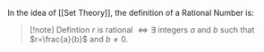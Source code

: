 In the idea of [[Set Theory]], the definition of a Rational Number is:

>[!note] Defintion
> $r$ is rational $\iff \exists$ integers $a$ and $b$ such that $r=\frac{a}{b}$ and $b\neq
>  0$.


